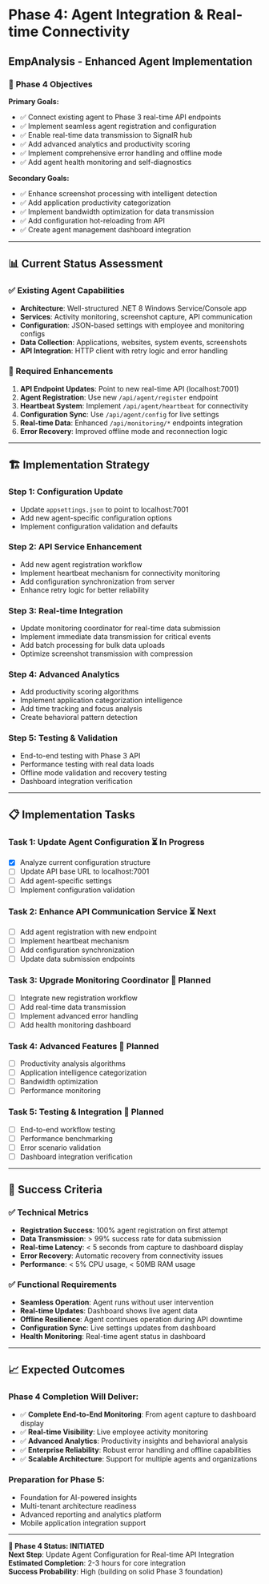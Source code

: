 # Phase 4: Agent Integration & Real-time Connectivity
## EmpAnalysis - Enhanced Agent Implementation

### 🎯 **Phase 4 Objectives**

**Primary Goals:**
- ✅ Connect existing agent to Phase 3 real-time API endpoints
- ✅ Implement seamless agent registration and configuration
- ✅ Enable real-time data transmission to SignalR hub
- ✅ Add advanced analytics and productivity scoring
- ✅ Implement comprehensive error handling and offline mode
- ✅ Add agent health monitoring and self-diagnostics

**Secondary Goals:**
- ✅ Enhance screenshot processing with intelligent detection
- ✅ Add application productivity categorization
- ✅ Implement bandwidth optimization for data transmission
- ✅ Add configuration hot-reloading from API
- ✅ Create agent management dashboard integration

---

## 📊 **Current Status Assessment**

### **✅ Existing Agent Capabilities**
- **Architecture**: Well-structured .NET 8 Windows Service/Console app
- **Services**: Activity monitoring, screenshot capture, API communication
- **Configuration**: JSON-based settings with employee and monitoring configs
- **Data Collection**: Applications, websites, system events, screenshots
- **API Integration**: HTTP client with retry logic and error handling

### **🔄 Required Enhancements**
1. **API Endpoint Updates**: Point to new real-time API (localhost:7001)
2. **Agent Registration**: Use new `/api/agent/register` endpoint
3. **Heartbeat System**: Implement `/api/agent/heartbeat` for connectivity
4. **Configuration Sync**: Use `/api/agent/config` for live settings
5. **Real-time Data**: Enhanced `/api/monitoring/*` endpoints integration
6. **Error Recovery**: Improved offline mode and reconnection logic

---

## 🏗️ **Implementation Strategy**

### **Step 1: Configuration Update**
- Update `appsettings.json` to point to localhost:7001
- Add new agent-specific configuration options
- Implement configuration validation and defaults

### **Step 2: API Service Enhancement**
- Add new agent registration workflow
- Implement heartbeat mechanism for connectivity monitoring
- Add configuration synchronization from server
- Enhance retry logic for better reliability

### **Step 3: Real-time Integration**
- Update monitoring coordinator for real-time data submission
- Implement immediate data transmission for critical events
- Add batch processing for bulk data uploads
- Optimize screenshot transmission with compression

### **Step 4: Advanced Analytics**
- Add productivity scoring algorithms
- Implement application categorization intelligence
- Add time tracking and focus analysis
- Create behavioral pattern detection

### **Step 5: Testing & Validation**
- End-to-end testing with Phase 3 API
- Performance testing with real data loads
- Offline mode validation and recovery testing
- Dashboard integration verification

---

## 📋 **Implementation Tasks**

### **Task 1: Update Agent Configuration** ⏳ In Progress
- [x] Analyze current configuration structure
- [ ] Update API base URL to localhost:7001
- [ ] Add agent-specific settings
- [ ] Implement configuration validation

### **Task 2: Enhance API Communication Service** ⏳ Next
- [ ] Add agent registration with new endpoint
- [ ] Implement heartbeat mechanism
- [ ] Add configuration synchronization
- [ ] Update data submission endpoints

### **Task 3: Upgrade Monitoring Coordinator** 🔄 Planned
- [ ] Integrate new registration workflow
- [ ] Add real-time data transmission
- [ ] Implement advanced error handling
- [ ] Add health monitoring dashboard

### **Task 4: Advanced Features** 🔄 Planned
- [ ] Productivity analysis algorithms
- [ ] Application intelligence categorization
- [ ] Bandwidth optimization
- [ ] Performance monitoring

### **Task 5: Testing & Integration** 🔄 Planned
- [ ] End-to-end workflow testing
- [ ] Performance benchmarking
- [ ] Error scenario validation
- [ ] Dashboard integration verification

---

## 🎯 **Success Criteria**

### **✅ Technical Metrics**
- **Registration Success**: 100% agent registration on first attempt
- **Data Transmission**: > 99% success rate for data submission
- **Real-time Latency**: < 5 seconds from capture to dashboard display
- **Error Recovery**: Automatic recovery from connectivity issues
- **Performance**: < 5% CPU usage, < 50MB RAM usage

### **✅ Functional Requirements**
- **Seamless Operation**: Agent runs without user intervention
- **Real-time Updates**: Dashboard shows live agent data
- **Offline Resilience**: Agent continues operation during API downtime
- **Configuration Sync**: Live settings updates from dashboard
- **Health Monitoring**: Real-time agent status in dashboard

---

## 📈 **Expected Outcomes**

### **Phase 4 Completion Will Deliver:**
- ✅ **Complete End-to-End Monitoring**: From agent capture to dashboard display
- ✅ **Real-time Visibility**: Live employee activity monitoring
- ✅ **Advanced Analytics**: Productivity insights and behavioral analysis
- ✅ **Enterprise Reliability**: Robust error handling and offline capabilities
- ✅ **Scalable Architecture**: Support for multiple agents and organizations

### **Preparation for Phase 5:**
- Foundation for AI-powered insights
- Multi-tenant architecture readiness
- Advanced reporting and analytics platform
- Mobile application integration support

---

**🚀 Phase 4 Status: INITIATED**  
**Next Step**: Update Agent Configuration for Real-time API Integration  
**Estimated Completion**: 2-3 hours for core integration  
**Success Probability**: High (building on solid Phase 3 foundation) 